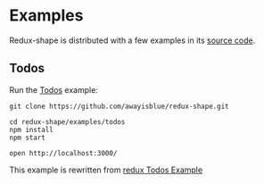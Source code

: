 # Examples

Redux-shape is distributed with a few examples in its [source code](https://github.com/awayisblue/redux-shape/tree/master/examples).


## Todos

Run the [Todos](https://github.com/awayisblue/redux-shape/tree/master/examples/todos) example:

```
git clone https://github.com/awayisblue/redux-shape.git

cd redux-shape/examples/todos
npm install
npm start

open http://localhost:3000/
```

This example is rewritten from [redux Todos Example](http://redux.js.org/docs/basics/UsageWithReact.html)
